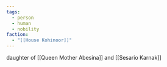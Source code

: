 ```yaml
---
tags:
  - person
  - human
  - nobility
faction:
  - "[[House Kohinoor]]"
---
```

daughter of [[Queen Mother Abesina]] and [[Sesario Karnak]]